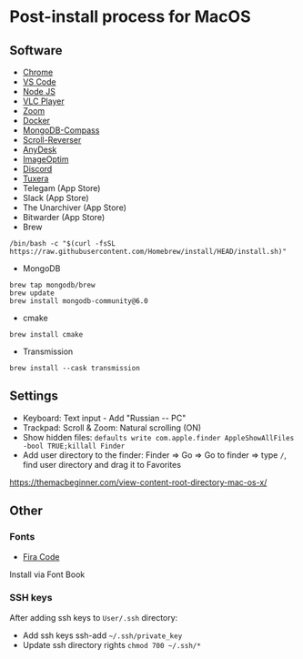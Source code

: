 # Post-install process for MacOS

## Software

- [Chrome](https://www.google.com/chrome/)
- [VS Code](https://code.visualstudio.com/)
- [Node JS](https://nodejs.org/en/download/)
- [VLC Player](https://www.videolan.org/vlc/index.ru.html)
- [Zoom](https://zoom.us/download#client_4meeting)
- [Docker](https://docs.docker.com/desktop/install/mac-install/)
- [MongoDB-Compass](https://www.mongodb.com/try/download/compass)
- [Scroll-Reverser](https://github.com/pilotmoon/Scroll-Reverser)
- [AnyDesk](https://anydesk.com/)
- [ImageOptim](https://imageoptim.com/mac)
- [Discord](https://discord.com/)
- [Tuxera](https://ntfsformac.tuxera.com/)
- Telegam (App Store)
- Slack (App Store)
- The Unarchiver (App Store)
- Bitwarder (App Store)
- Brew
```
/bin/bash -c "$(curl -fsSL https://raw.githubusercontent.com/Homebrew/install/HEAD/install.sh)"
```
- MongoDB
```
brew tap mongodb/brew
brew update
brew install mongodb-community@6.0
```
- cmake
```
brew install cmake
```
- Transmission
```
brew install --cask transmission
```

## Settings

- Keyboard: Text input - Add "Russian -- PC"
- Trackpad: Scroll & Zoom: Natural scrolling (ON)
- Show hidden files: `defaults write com.apple.finder AppleShowAllFiles -bool TRUE;killall Finder`
- Add user directory to the finder: Finder => Go => Go to finder => type `/`, find user directory and drag it to Favorites

 https://themacbeginner.com/view-content-root-directory-mac-os-x/

## Other

### Fonts

- [Fira Code](httpss://github.com/tonsky/FiraCode)

Install via Font Book

### SSH keys

After adding ssh keys to `User/.ssh` directory:
- Add ssh keys ssh-add `~/.ssh/private_key`
- Update ssh directory rights `chmod 700 ~/.ssh/*`
